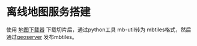 
# 离线地图服务搭建

使用 [地图下载器](https://gitee.com/CrimsonHu/java_map_download) 下载切片后，通过python工具 mb-util转为 mbtiles格式，然后通过[geoserver](https://mapserver.org/download.html) 发布mbtiles。
